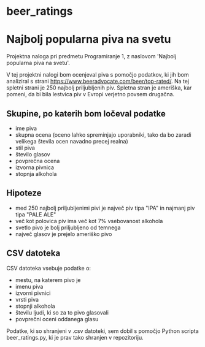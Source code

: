 # beer_ratings
# Najbolj popularna piva na svetu
Projektna naloga pri predmetu Programiranje 1, z naslovom 'Najbolj popularna piva na svetu'.

V tej projektni nalogi bom ocenjeval piva s pomočjo podatkov, ki jih bom analiziral s strani https://www.beeradvocate.com/beer/top-rated/. Na tej spletni strani je 250 najbolj priljubljenih piv. Spletna stran je ameriška, kar pomeni, da bi bila lestvica piv v Evropi verjetno povsem drugačna. 

## Skupine, po katerih bom ločeval podatke

* ime piva
* skupna ocena (oceno lahko spreminjajo uporabniki, tako da bo zaradi velikega števila ocen navadno precej realna)
* stil piva
* število glasov
* povprečna ocena
* izvorna pivnica
* stopnja alkohola

## Hipoteze
* med 250 najbolj priljubljenimi pivi je največ piv tipa "IPA" in najmanj piv tipa "PALE ALE"
* več kot polovica piv ima več kot 7% vsebovanost alkohola
* svetlo pivo je bolj priljubljeno od temnega
* največ glasov je prejelo ameriško pivo

## CSV datoteka

CSV datoteka vsebuje podatke o:

* mestu, na katerem pivo je
* imenu piva
* izvorni pivnici
* vrsti piva
* stopnji alkohola
* številu ljudi, ki so za to pivo glasovali
* povprečni oceni oddanega glasu

Podatke, ki so shranjeni v .csv datoteki, sem dobil s pomočjo Python scripta beer_ratings.py, ki je prav tako shranjen v repozitoriju.